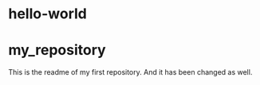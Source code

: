 # hello-world
# my_repository

This is the readme of my first repository. And it has been changed as well.
